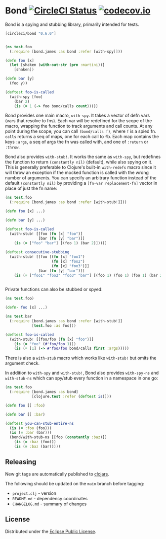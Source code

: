 Bond [![CircleCI Status](https://circleci.com/gh/circleci/bond.png?style=badge)](https://circleci.com/gh/circleci/bond) [![codecov.io](https://codecov.io/github/circleci/bond/coverage.svg?branch=main)](https://codecov.io/github/circleci/bond?branch=main)
====

Bond is a spying and stubbing library, primarily intended for tests.

```clojure
[circleci/bond "0.6.0"]
```

```clojure

(ns test.foo
  (:require [bond.james :as bond :refer [with-spy]]))

(defn foo [x]
  (let [shaken (with-out-str (prn :martini))]
    [shaken])

(defn bar [y]
  (foo y))

(deftest foo-is-called
  (with-spy [foo]
    (bar 2)
    (is (= 1 (-> foo bond/calls count)))))
```

Bond provides one main macro, `with-spy`. It takes a vector of defn vars (vars that resolve to fns). Each var will be redefined for the scope of the macro, wrapping the function to track arguments and call counts. At any point during the scope, you can call `(bond/calls f)`, where `f` is a spied fn. `calls` returns a seq of maps, one for each call to `f`b. Each map contains the keys `:args`, a seq of args the fn was called with, and one of `:return` or `:throw`.

Bond also provides `with-stub!`. It works the same as `with-spy`, but redefines the function to return `(constantly nil)` (default), while also spying on it. This is generally preferable to Clojure's built-in `with-redefs` macro since it will throw an exception if the mocked function is called with the wrong number of arguments. You can specify an arbitrary function instead of the default `(constantly nil)` by providing a `[fn-var replacement-fn]` vector in place of just the fn name:

```clojure
(ns test.foo
  (:require [bond.james :as bond :refer [with-stub!]]))

(defn foo [x] ...)

(defn bar [y] ...)

(deftest foo-is-called
  (with-stub! [[foo (fn [x] "foo")]
               [bar (fn [y] "bar")]]
    (is (= ["foo" "bar"] [(foo 1) (bar 2)]))))
    
(deftest consecutive-stubbing
  (with-stub! [[foo [(fn [x] "foo1") 
                     (fn [x] "foo2") 
                     (fn [x] "foo3")]]
               [bar (fn [y] "bar")]]
    (is (= ["foo1" "foo2" "foo3" "bar"] [(foo 1) (foo 1) (foo 1) (bar 2)]))))
    
```

Private functions can also be stubbed or spyed:

``` clojure
(ns test.foo)

(defn- foo [x] ...)
```

``` clojure
(ns test.bar
  (:require [bond.james :as bond :refer [with-stub!]]
            [test.foo :as foo]))

(deftest foo-is-called
  (with-stub! [[foo/foo (fn [x] "foo")]]
    (is (= "foo" (#'foo/foo 1)))
    (is (= [1] (-> #'foo/foo bond/calls first :args)))))
```

There is also a `with-stub` macro which works like `with-stub!` but omits the argument check.

In addition to `with-spy` and `with-stub!`, Bond also provides `with-spy-ns`
and `with-stub-ns` which can spy/stub every function in a namespace in one go:

```clojure
(ns test.foo
  (:require [bond.james :as bond]
            [clojure.test :refer (deftest is)]))

(defn foo [] :foo)

(defn bar [] :bar)

(deftest you-can-stub-entire-ns
  (is (= :foo (foo)))
  (is (= :bar (bar)))
  (bond/with-stub-ns [[foo (constantly :baz)]]
    (is (= :baz (foo)))
    (is (= :baz (bar)))))
```

Releasing
---------

New git tags are automatically published to [clojars](https://clojars.org/circleci/bond).

The following should be updated on the `main` branch before tagging:

- `project.clj` - version
- `README.md` - dependency coordinates
- `CHANGELOG.md` - summary of changes

License
-------

Distributed under the [Eclipse Public License](http://www.eclipse.org/legal/epl-v10.html).
